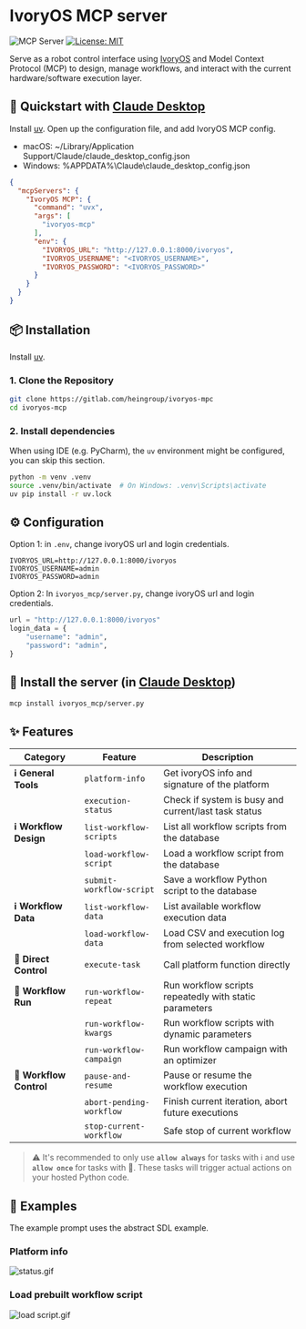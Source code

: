 # IvoryOS MCP server

![](https://badge.mcpx.dev?type=server 'MCP Server')
[![License: MIT](https://img.shields.io/badge/License-MIT-yellow.svg)](https://opensource.org/licenses/MIT)

Serve as a robot control interface using [IvoryOS](https://gitlab.com/heingroup/ivoryos) and Model Context Protocol (MCP) to design, manage workflows, and interact with the current hardware/software execution layer.

## 🚀 Quickstart with [Claude Desktop](https://claude.ai/download)
Install [uv](https://docs.astral.sh/uv/).
Open up the configuration file, and add IvoryOS MCP config.
* macOS: ~/Library/Application Support/Claude/claude_desktop_config.json
* Windows: %APPDATA%\Claude\claude_desktop_config.json
```json
{
  "mcpServers": {
    "IvoryOS MCP": {
      "command": "uvx",
      "args": [
        "ivoryos-mcp"
      ],
      "env": {
        "IVORYOS_URL": "http://127.0.0.1:8000/ivoryos",
        "IVORYOS_USERNAME": "<IVORYOS_USERNAME>",
        "IVORYOS_PASSWORD": "<IVORYOS_PASSWORD>"
      }
    }
  }
}
```

## 📦 Installation
Install [uv](https://docs.astral.sh/uv/).
### 1. Clone the Repository

```bash
git clone https://gitlab.com/heingroup/ivoryos-mpc
cd ivoryos-mcp
```
### 2. Install dependencies
When using IDE (e.g. PyCharm), the `uv` environment might be configured, you can skip this section.
```bash
python -m venv .venv
source .venv/bin/activate  # On Windows: .venv\Scripts\activate
uv pip install -r uv.lock
```
## ⚙️ Configuration
Option 1: in `.env`, change ivoryOS url and login credentials. 
```
IVORYOS_URL=http://127.0.0.1:8000/ivoryos
IVORYOS_USERNAME=admin
IVORYOS_PASSWORD=admin
```


Option 2: In `ivoryos_mcp/server.py`, change ivoryOS url and login credentials. 
```python
url = "http://127.0.0.1:8000/ivoryos"
login_data = {
    "username": "admin",
    "password": "admin",
}
```

## 🚀 Install the server (in [Claude Desktop](https://claude.ai/download))
```bash
mcp install ivoryos_mcp/server.py
```

## ✨ Features
| **Category**            | **Feature**              | **Description**                                        |
|-------------------------|--------------------------|--------------------------------------------------------|
| **ℹ️ General Tools**    | `platform-info`          | Get ivoryOS info and signature of the platform         |
|                         | `execution-status`       | Check if system is busy and current/last task status   |
| **ℹ️ Workflow Design**  | `list-workflow-scripts`  | List all workflow scripts from the database            |
|                         | `load-workflow-script`   | Load a workflow script from the database               |
|                         | `submit-workflow-script` | Save a workflow Python script to the database          |
| **ℹ️ Workflow Data**    | `list-workflow-data`     | List available workflow execution data                 |
|                         | `load-workflow-data`     | Load CSV and execution log from selected workflow      |
| **🤖 Direct Control**   | `execute-task`           | Call platform function directly                        |
| **🤖 Workflow Run**     | `run-workflow-repeat`    | Run workflow scripts repeatedly with static parameters |
|                         | `run-workflow-kwargs`    | Run workflow scripts with dynamic parameters           |
|                         | `run-workflow-campaign`  | Run workflow campaign with an optimizer                |
| **🤖 Workflow Control** | `pause-and-resume`       | Pause or resume the workflow execution                 |
|                         | `abort-pending-workflow` | Finish current iteration, abort future executions      |
|                         | `stop-current-workflow`  | Safe stop of current workflow                          |

> ⚠️ It's recommended to only use **`allow always`** for tasks with ℹ️ 
> and use **`allow once`** for tasks with 🤖. 
> These tasks will trigger actual actions on your hosted Python code.


## 🧪 Examples
The example prompt uses the abstract SDL example.
### Platform info
![status.gif](https://gitlab.com/heingroup/ivoryos-suite/ivoryos-mcp/-/raw/main/docs/status.gif)

### Load prebuilt workflow script 
![load script.gif](https://gitlab.com/heingroup/ivoryos-suite/ivoryos-mcp/-/raw/main/docs/load%20script.gif)